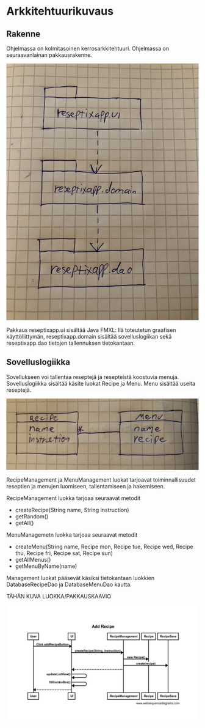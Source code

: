 # Arkkitehtuurikuvaus

## Rakenne 

Ohjelmassa on kolmitasoinen kerrosarkkitehtuuri. Ohjelmassa on seuraavanlainan pakkausrakenne.

<img src="https://github.com/Eddiejjay/ot-harjoitustyo/blob/master/ReseptiXApp/dokumentaatio/Kuvat/pakkausarkkitehtuuri.jpg">




Pakkaus reseptixapp.ui sisältää Java FMXL: llä toteutetun graafisen käyttöliittymän, reseptixapp.domain sisältää sovelluslogiikan sekä reseptixapp.dao tietojen tallennuksen tietokantaan. 

## Sovelluslogiikka 

Sovellukseen voi tallentaa reseptejä ja resepteistä koostuvia menuja. Sovelluslogiikka sisältää käsite luokat Recipe ja Menu. Menu sisältää useita reseptejä.

<img src="https://github.com/Eddiejjay/ot-harjoitustyo/blob/master/ReseptiXApp/dokumentaatio/Kuvat/recipeAndMenu.jpg">


RecipeManagement ja MenuManagement luokat tarjoavat toiminnallisuudet reseptien ja menujen luomiseen, tallentamiseen ja hakemiseen. 

RecipeManagement luokka tarjoaa seuraavat metodit
- createRecipe(String name, String instruction)
- getRandom()
- getAll() 

MenuManagemetn luokka tarjoaa seuraavat metodit
- createMenu(String name, Recipe mon, Recipe tue, Recipe wed, Recipe thu, Recipe fri, Recipe sat, Recipe sun)
- getAllMenus() 
- getMenuByName(name)

Management luokat pääsevät käsiksi tietokantaan luokkien DatabaseRecipeDao ja DatabaseMenuDao kautta. 



TÄHÄN KUVA LUOKKA/PAKKAUSKAAVIO


<img src="https://github.com/Eddiejjay/ot-harjoitustyo/blob/master/ReseptiXApp/dokumentaatio/Kuvat/AddRecipeSekvenssikaavio.png">
